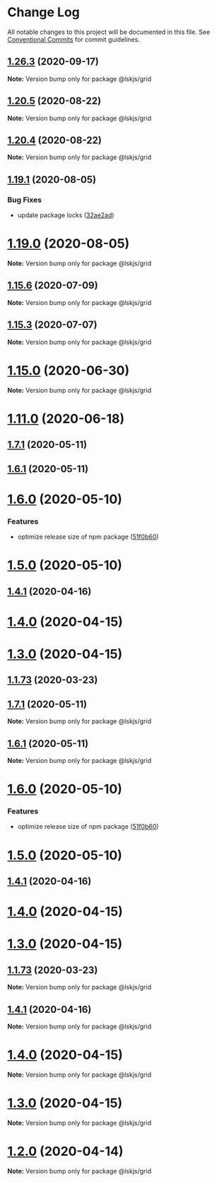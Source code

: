 # Change Log

All notable changes to this project will be documented in this file.
See [Conventional Commits](https://conventionalcommits.org) for commit guidelines.

## [1.26.3](https://github.com/lskjs/ux/tree/master/packages/grid/compare/v1.26.2...v1.26.3) (2020-09-17)

**Note:** Version bump only for package @lskjs/grid





## [1.20.5](https://github.com/lskjs/ux/tree/master/packages/grid/compare/v1.20.4...v1.20.5) (2020-08-22)

**Note:** Version bump only for package @lskjs/grid





## [1.20.4](https://github.com/lskjs/ux/tree/master/packages/grid/compare/v1.20.3...v1.20.4) (2020-08-22)

**Note:** Version bump only for package @lskjs/grid





## [1.19.1](https://github.com/lskjs/ux/tree/master/packages/grid/compare/v1.19.0...v1.19.1) (2020-08-05)


### Bug Fixes

* update package locks ([32ae2ad](https://github.com/lskjs/ux/tree/master/packages/grid/commit/32ae2ad9cfd0d1024ecc610f046acc8b01997ff2))





# [1.19.0](https://github.com/lskjs/ux/tree/master/packages/grid/compare/v1.18.4...v1.19.0) (2020-08-05)

**Note:** Version bump only for package @lskjs/grid





## [1.15.6](https://github.com/lskjs/ux/tree/master/packages/grid/compare/v1.15.5...v1.15.6) (2020-07-09)

**Note:** Version bump only for package @lskjs/grid





## [1.15.3](https://github.com/lskjs/ux/tree/master/packages/grid/compare/v1.15.2...v1.15.3) (2020-07-07)

**Note:** Version bump only for package @lskjs/grid





# [1.15.0](https://github.com/lskjs/ux/tree/master/packages/grid/compare/v1.14.0...v1.15.0) (2020-06-30)

**Note:** Version bump only for package @lskjs/grid





# [1.11.0](https://github.com/lskjs/ux/tree/master/packages/grid/compare/v1.1.100...v1.11.0) (2020-06-18)



## [1.7.1](https://github.com/lskjs/ux/tree/master/packages/grid/compare/v1.6.1...v1.7.1) (2020-05-11)



## [1.6.1](https://github.com/lskjs/ux/tree/master/packages/grid/compare/v1.6.0...v1.6.1) (2020-05-11)



# [1.6.0](https://github.com/lskjs/ux/tree/master/packages/grid/compare/v1.5.0...v1.6.0) (2020-05-10)


### Features

* optimize release size of npm package ([51f0b60](https://github.com/lskjs/ux/tree/master/packages/grid/commit/51f0b60a4a471b0b1da9232105a4cf23b720ec8c))



# [1.5.0](https://github.com/lskjs/ux/tree/master/packages/grid/compare/v1.1.94...v1.5.0) (2020-05-10)



## [1.4.1](https://github.com/lskjs/ux/tree/master/packages/grid/compare/v1.4.0...v1.4.1) (2020-04-16)



# [1.4.0](https://github.com/lskjs/ux/tree/master/packages/grid/compare/v1.3.0...v1.4.0) (2020-04-15)



# [1.3.0](https://github.com/lskjs/ux/tree/master/packages/grid/compare/v1.1.76...v1.3.0) (2020-04-15)



## [1.1.73](https://github.com/lskjs/ux/tree/master/packages/grid/compare/v1.1.72...v1.1.73) (2020-03-23)





## [1.7.1](https://github.com/lskjs/ux/tree/master/packages/grid/compare/v1.6.1...v1.7.1) (2020-05-11)

**Note:** Version bump only for package @lskjs/grid





## [1.6.1](https://github.com/lskjs/ux/tree/master/packages/grid/compare/v1.6.0...v1.6.1) (2020-05-11)

**Note:** Version bump only for package @lskjs/grid





# [1.6.0](https://github.com/lskjs/ux/tree/master/packages/grid/compare/v1.5.0...v1.6.0) (2020-05-10)


### Features

* optimize release size of npm package ([51f0b60](https://github.com/lskjs/ux/tree/master/packages/grid/commit/51f0b60a4a471b0b1da9232105a4cf23b720ec8c))





# [1.5.0](https://github.com/lskjs/ux/tree/master/packages/grid/compare/v1.1.94...v1.5.0) (2020-05-10)



## [1.4.1](https://github.com/lskjs/ux/tree/master/packages/grid/compare/v1.4.0...v1.4.1) (2020-04-16)



# [1.4.0](https://github.com/lskjs/ux/tree/master/packages/grid/compare/v1.3.0...v1.4.0) (2020-04-15)



# [1.3.0](https://github.com/lskjs/ux/tree/master/packages/grid/compare/v1.1.76...v1.3.0) (2020-04-15)



## [1.1.73](https://github.com/lskjs/ux/tree/master/packages/grid/compare/v1.1.72...v1.1.73) (2020-03-23)

**Note:** Version bump only for package @lskjs/grid





## [1.4.1](https://github.com/lskjs/ux/tree/master/packages/grid/compare/v1.4.0...v1.4.1) (2020-04-16)

**Note:** Version bump only for package @lskjs/grid





# [1.4.0](https://github.com/lskjs/ux/tree/master/packages/grid/compare/v1.3.0...v1.4.0) (2020-04-15)

**Note:** Version bump only for package @lskjs/grid





# [1.3.0](https://github.com/lskjs/ux/tree/master/packages/grid/compare/v1.1.76...v1.3.0) (2020-04-15)

**Note:** Version bump only for package @lskjs/grid





# [1.2.0](https://github.com/lskjs/ux/tree/master/packages/grid/compare/v1.1.76...v1.2.0) (2020-04-14)

**Note:** Version bump only for package @lskjs/grid

